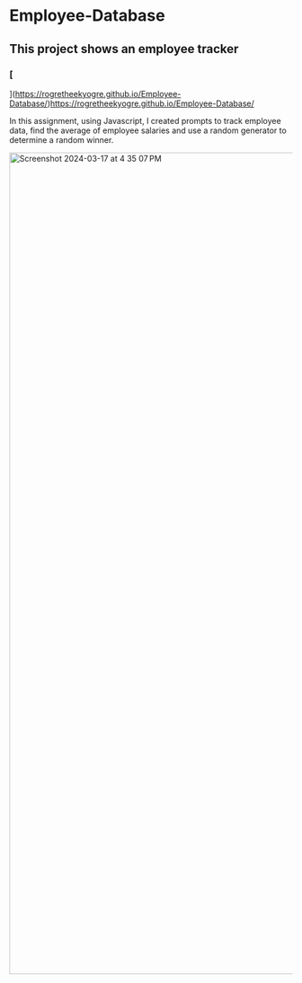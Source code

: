 # Employee-Database
## This project shows an employee tracker
### [
](https://rogretheekyogre.github.io/Employee-Database/)https://rogretheekyogre.github.io/Employee-Database/

In this assignment, using Javascript, I created prompts to track employee data,
find  the average of employee salaries and use a random generator to determine a
random winner.

<img width="1463" alt="Screenshot 2024-03-17 at 4 35 07 PM" src="https://github.com/rogretheekyogre/Employee-Database/assets/159403086/17e71e80-fe61-4626-b633-9363034714a2">
